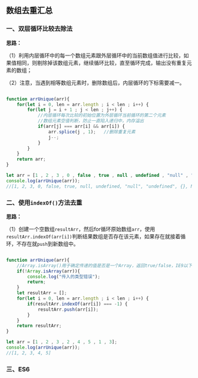 ## 数组去重汇总
### 一、双层循环比较去除法
**思路：**

（1）利用内层循环中的每一个数组元素跟外层循环中的当前数组值进行比较，如果值相同，则剔除掉该数组元素，继续循环比较，直至循环完成，输出没有重复元素的数组；

（2）注意，当遇到相等数组元素时，删除数组后，内层循环的下标需要减一。
```javascript

function arrUnique(arr){
    for(let i = 0, len = arr.length ; i < len ; i++) {
        for(let j = i + 1 ; j < len ; j++) {
            //内层循环每次比较的初始位置为外层循环当前循环的第二个元素
            //数组元素空值判断，防止一直陷入递归中，内存溢出
            if(arr[j] === arr[i] && arr[i]) {
                arr.splice(j , 1);   //删除重复元素
                j--;
            }
        }
    }
    return arr;
}

let arr = [1 , 2 , 3 , 0 , false , true , null , undefined , "null" , "undefined" , {} , NaN , true , 0 , null , 1 , NaN , undefined , {}];
console.log(arrUnique(arr));
//[1, 2, 3, 0, false, true, null, undefined, "null", "undefined", {}, NaN, 0, null, NaN, undefined, {}]

```

### 二、使用`indexOf()`方法去重
**思路：**

（1）创建一个空数组`resultArr`，然后for循环原始数组`arr`，使用`resultArr.indexOf(arr[i])`判断结果数组是否存在该元素，如果存在就接着循环，不存在就`push`到新数组中。
```javascript

function arrUnique(arr){
    //Array.isArray()用于确定传递的值是否是一个Array，返回true/false，IE9以下不支持
    if(!Array.isArray(arr)){
        console.log("传入的类型错误");
        return;
    }
    let resultArr = [];
    for(let i = 0, len = arr.length ; i < len ; i++) {
        if(resultArr.indexOf(arr[i]) === -1) {
            resultArr.push(arr[i]);
        }
    }
    return resultArr;
}

let arr = [1 , 2 , 3 , 2 , 4 , 5 , 1 , 3];
console.log(arrUnique(arr));
//[1, 2, 3, 4, 5]

```

### 三、ES6
